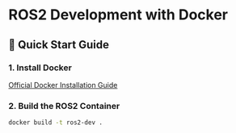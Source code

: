 # ROS2 Development with Docker

## 🚀 Quick Start Guide

### 1. Install Docker
[Official Docker Installation Guide](https://docs.docker.com/get-docker/)

### 2. Build the ROS2 Container
```bash
docker build -t ros2-dev .

